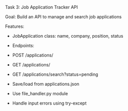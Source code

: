 Task 3: Job Application Tracker API

Goal: Build an API to manage and search job applications

Features:

- JobApplication class: name, company, position, status

- Endpoints:

 * POST /applications/

 * GET /applications/

 * GET /applications/search?status=pending

- Save/load from applications.json

- Use file_handler.py module

- Handle input errors using try-except